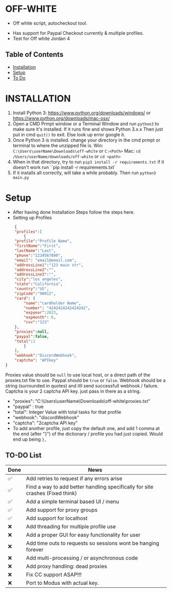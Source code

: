 # OFF-WHITE
- Off white script, autocheckout tool. 
* Has support for Paypal Checkout currently & multiple profiles. 
* Test for Off white Jordan 4

## Table of Contents
* [Installation](#Installation)
* [Setup](#Setup)
* [To Do](#TO-DO-List)


# INSTALLATION
1. Install Python 3: <https://www.python.org/downloads/windows/> or <https://www.python.org/downloads/mac-osx/>
2. Open a CMD Prmpt window or a Terminal Window and run `python3` to make sure it's installed. If it runs fine and shows Python 3.x.x Then just put in cmd `quit()` to exit. Else look up error google it.
3. Once Python 3 is installed. change your directory in the cmd prmpt or terminal to where the unzipped file is. 
Win: `C:\Users\userName\Downloads\off-white` or `C:<Path>`
Mac: `cd /Users/userName/downloads/off-white` or `cd <path>`
4. When in that directory, try to run `pip3 install -r requirements.txt` if it doesn't work run ``pip install -r requirements.txt`
5. If it installs all correctly, will take a while probably. Then run `python3 main.py`

# Setup
* After having done Installation Steps follow the steps here. 
* Setting up Profiles
```json 
    {
    "profiles":[
        {
    "profile":"Profile Name",
    "firstName":"First",
    "lastName":"Last",
    "phone":"1234567890",
    "email": "email@email.com",
    "addressLine1":"123 main str",
    "addressLine2":"",
    "addressLine3":"",
    "city":"los angeles",
    "state":"California",
    "country":"US",
    "zipCode":"90012",
    "card": {
        "name":"cardholder Name",
        "number": "4242424242424242",
        "expyear":2023,
        "expmonth": 6,
        "cvv":"123"
    },
    "proxies":null, 
    "paypal":false,
    "total":1
        }
    ],
    "webhook":"DiscordWebhook",
    "captcha": "APIkey"
}
```
Proxies value should be `null` to use local host, or a direct path of the proxies.txt file to use. Paypal should be `true` or `false`. Webhook should be a string (surrounded in quotes) and itll send successfull webhook / failure. Captcha is your 2 captcha API key. just pass in there as a string.
* "proxies": "C:\Users\userName\Downloads\off-white\proxies.txt"
* "paypal" : true
* "total": Integer Value with total tasks for that profile
* "webhook": "discordWebhook" 
* "captcha": "2captcha API key" 
* To add another profile, just copy the default one, and add 1 comma at the end (after "}") of the dictionary / profile you had just copied. Would end up being `},`


## TO-DO List
| **Done** | **News** |
| -------- | -------- |
| ✅| Add retries to request if any errors arise  |
| ✅| Find a way to add better handling specifically for site crashes (Fixed think)  |
| ✅| Add a simple terminal based UI / menu |
| ✅| Add support for proxy groups  |
| ✅| Add support for localhost |
| ❌| Add threading for multiple profile use |
| ❌| Add a proper GUI for easy functionality for user |
| ❌| Add time outs to requests so sessions wont be hanging forever |
| ❌| Add multi-processing / or asynchronous code  |
| ❌| Add proxy handling: dead proxies |
| ❌| Fix CC support ASAP!!! |
| ❌| Port to Modus with actual key. |